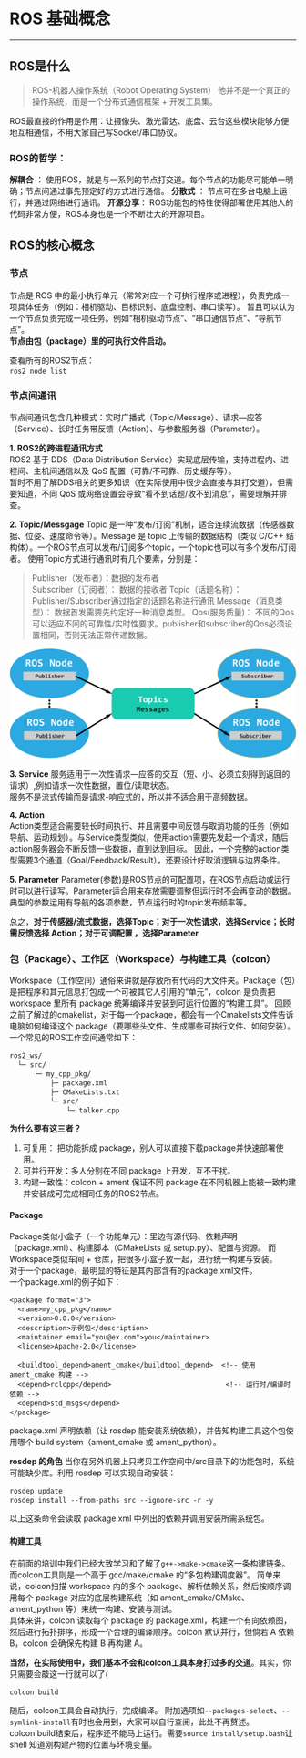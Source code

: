 # ROS 基础概念
---
## ROS是什么  
>ROS-机器人操作系统（Robot Operating System） 他并不是一个真正的操作系统，而是一个分布式通信框架 + 开发工具集。  

ROS最直接的作用是作用：让摄像头、激光雷达、底盘、云台这些模块能够方便地互相通信，不用大家自己写Socket/串口协议。

### ROS的哲学：
  **解耦合** ： 使用ROS，就是与一系列的节点打交道。每个节点的功能尽可能单一明确；节点间通过事先预定好的方式进行通信。
  **分散式** ： 节点可在多台电脑上运行，并通过网络进行通讯。
  **开源分享**： ROS功能包的特性使得部署使用其他人的代码非常方便，ROS本身也是一个不断壮大的开源项目。
## ROS的核心概念  
### 节点  
节点是 ROS 中的最小执行单元（常常对应一个可执行程序或进程），负责完成一项具体任务（例如：相机驱动、目标识别、底盘控制、串口读写）。
暂且可以认为一个节点负责完成一项任务。例如“相机驱动节点”、“串口通信节点”、“导航节点”。  
**节点由包（package）里的可执行文件启动。**  

查看所有的ROS2节点：  
`ros2 node list `

### 节点间通讯
节点间通讯包含几种模式：实时广播式（Topic/Message）、请求—应答（Service）、长时任务带反馈（Action）、与参数服务器（Parameter）。  

**1. ROS2的跨进程通讯方式**  
ROS2 基于 DDS（Data Distribution Service）实现底层传输，支持进程内、进程间、主机间通信以及 QoS 配置（可靠/不可靠、历史缓存等）。  
暂时不用了解DDS相关的更多知识（在实际使用中很少会直接与其打交道），但需要知道，不同 QoS 或网络设置会导致“看不到话题/收不到消息”，需要理解并排查。

**2. Topic/Messgage**
Topic 是一种“发布/订阅”机制，适合连续流数据（传感器数据、位姿、速度命令等）。Message 是 topic 上传输的数据结构（类似 C/C++ 结构体）。一个ROS节点可以发布/订阅多个topic，一个topic也可以有多个发布/订阅者。
使用Topic方式进行通讯时有几个要素，分别是：  
>Publisher（发布者）：数据的发布者  
Subscriber（订阅者）： 数据的接收者 
Topic（话题名称）： Publisher/Subscriber通过指定的话题名称进行通讯
Message（消息类型）： 数据首发需要先约定好一种消息类型。
Qos(服务质量)： 不同的Qos可以适应不同的可靠性/实时性要求。publisher和subscriber的Qos必须设置相同，否则无法正常传递数据。

![](./resource/topic.png)  

**3. Service**
服务适用于一次性请求—应答的交互（短、小、必须立刻得到返回的请求）,例如请求一次性数据，置位/读取状态。  
服务不是流式传输而是请求-响应式的，所以并不适合用于高频数据。

**4. Action**  
Action类型适合需要较长时间执行、并且需要中间反馈与取消功能的任务（例如导航、运动规划）。与Service类型类似，使用action需要先发起一个请求，随后action服务器会不断反馈一些数据，直到达到目标。
因此，一个完整的action类型需要3个通道（Goal/Feedback/Result），还要设计好取消逻辑与边界条件。  

**5. Parameter**
Parameter(参数)是ROS节点的可配置项，在ROS节点启动或运行时可以进行读写。Parameter适合用来存放需要调整但运行时不会再变动的数据。  
典型的参数运用有导航的各项参数，节点运行时的topic发布频率等。   

总之，**对于传感器/流式数据，选择Topic；对于一次性请求，选择Service；长时需反馈选择 Action；对于可调配置 ，选择Parameter**  


### 包（Package）、工作区（Workspace）与构建工具（colcon）  
Workspace（工作空间）通俗来讲就是存放所有代码的大文件夹。Package（包）是把程序和其元信息打包成一个可被其它人引用的“单元”，colcon 是负责把 workspace 里所有 package 统筹编译并安装到可运行位置的“构建工具”。
回顾之前了解过的cmakelist，对于每一个package，都会有一个Cmakelists文件告诉电脑如何编译这个 package（要哪些头文件、生成哪些可执行文件、如何安装）。
一个常见的ROS工作空间通常如下：
```
ros2_ws/
  └─ src/
      └─ my_cpp_pkg/
          ├─ package.xml
          ├─ CMakeLists.txt
          └─ src/
              └─ talker.cpp
```
**为什么要有这三者？**  
1. 可复用： 把功能拆成 package，别人可以直接下载package并快速部署使用。
2. 可并行开发：多人分别在不同 package 上开发，互不干扰。  
3. 构建一致性：colcon + ament 保证不同 package 在不同机器上能被一致构建并安装成可完成相同任务的ROS2节点。  

#### **Package**  
Package类似小盒子（一个功能单元）：里边有源代码、依赖声明（package.xml）、构建脚本（CMakeLists 或 setup.py）、配置与资源。
而Workspace类似车间 + 仓库，把很多小盒子放一起，进行统一构建与安装。  
对于一个package，最明显的特征是其内部含有的package.xml文件。  
一个package.xml的例子如下：
```
<package format="3">
  <name>my_cpp_pkg</name>                
  <version>0.0.0</version>
  <description>示例包</description>
  <maintainer email="you@ex.com">you</maintainer>
  <license>Apache-2.0</license>

  <buildtool_depend>ament_cmake</buildtool_depend>  <!-- 使用 ament_cmake 构建 -->
  <depend>rclcpp</depend>                            <!-- 运行时/编译时依赖 -->
  <depend>std_msgs</depend>
</package>
```  
package.xml 声明依赖（让 rosdep 能安装系统依赖），并告知构建工具这个包使用哪个 build system（ament_cmake 或 ament_python）。

**rosdep 的角色**
当你在另外机器上只拷贝工作空间中/src目录下的功能包时，系统可能缺少库。利用 rosdep 可以实现自动安装：
```
rosdep update
rosdep install --from-paths src --ignore-src -r -y
```  
以上这条命令会读取 package.xml 中列出的依赖并调用安装所需系统包。  

#### **构建工具**
在前面的培训中我们已经大致学习和了解了`g++->make->cmake`这一条构建链条。而colcon工具则是一个高于 gcc/make/cmake 的“多包构建调度器”。  简单来说，colcon扫描 workspace 内的多个 package、解析依赖关系，然后按顺序调用每个 package 对应的底层构建系统（如 ament_cmake/CMake、ament_python 等）来统一构建、安装与测试。  
具体来讲，colcon 读取每个 package 的 package.xml，构建一个有向依赖图，然后进行拓扑排序，形成一个合理的编译顺序。colcon 默认并行，但倘若 A 依赖 B，colcon 会确保先构建 B 再构建 A。  

**当然，在实际使用中，我们基本不会和colcon工具本身打过多的交道**。其实，你只需要会敲这一行就可以了(
```
colcon build
```
随后，colcon工具会自动执行，完成编译。
附加选项如`--packages-select`、`--symlink-install`有时也会用到，大家可以自行查阅，此处不再赘述。  
colcon build结束后，程序还不能马上运行。需要`source install/setup.bash`让 shell 知道刚构建产物的位置与环境变量。

